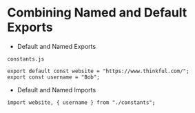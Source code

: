 # Combining Named and Default Exports

* Default and Named Exports

`constants.js`
```
export default const website = "https://www.thinkful.com/";
export const username = "Bob";
```

* Default and Named Imports
```
import website, { username } from "./constants";
```